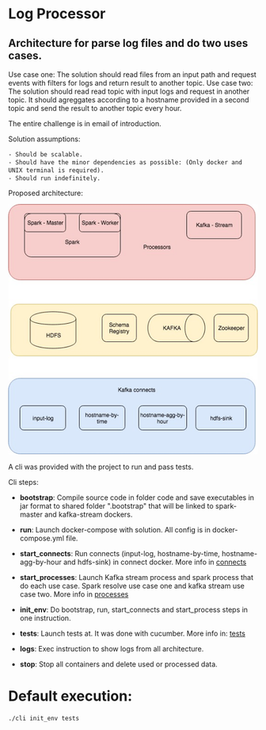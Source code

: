 # Log Processor

## Architecture for parse log files and do two uses cases.

Use case one: The solution should read files from an input path and request events with filters for logs and return result to another topic.
Use case two: The solution should read read topic with input logs and request in another topic. It should agreggates according to a hostname provided in a second topic and send the result to another topic every hour.

The entire challenge is in email of introduction.

Solution assumptions:

    - Should be scalable.
    - Should have the minor dependencies as possible: (Only docker and UNIX terminal is required).
    - Should run indefinitely.

  Proposed architecture:

 ![Architecture overview](docs/images/Architecture.jpg "Architecture overview")


A cli was provided with the project to run and pass tests.

Cli steps:

- **bootstrap**:
    Compile source code in folder code and save executables in jar format to shared folder ".bootstrap" that will be linked to spark-master and kafka-stream dockers.
        
- **run**:
    Launch docker-compose with solution. All config is in docker-compose.yml file.
    
- **start_connects**:
    Run connects (input-log, hostname-by-time, hostname-agg-by-hour and hdfs-sink) in connect docker. More info in [connects](docs/connects/connects.md)
    
- **start_processes**:
    Launch Kafka stream process and spark process that do each use case. Spark resolve use case one and kafka stream use case two. More info in [processes](docs/processes/processes.md)
    
- **init_env**:
    Do bootstrap, run, start_connects and start_process steps in one instruction.
        
- **tests**: 
    Launch tests at. It was done with cucumber. More info in: [tests](docs/tests/tests.md)
        
- **logs**:
    Exec instruction to show logs from all architecture.
        
- **stop**:
    Stop all containers and delete used or processed data.
    
    
# Default execution:

    ./cli init_env tests

 